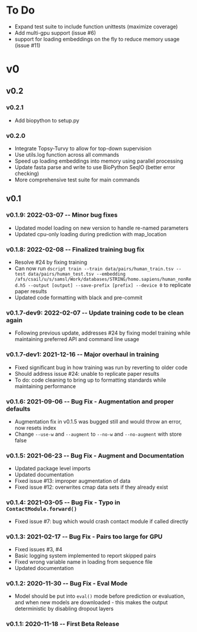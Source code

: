 # To Do
- Expand test suite to include function unittests (maximize coverage)
- Add multi-gpu support (issue #6)
- support for loading embeddings on the fly to reduce memory usage (issue #11)

# v0

## v0.2

### v0.2.1
- Add biopython to setup.py

### v0.2.0

- Integrate Topsy-Turvy to allow for top-down supervision
- Use utils.log function across all commands
- Speed up loading embeddings into memory using parallel processing
- Update fasta parse and write to use BioPython SeqIO (better error checking)
- More comprehensive test suite for main commands

## v0.1

### v0.1.9: 2022-03-07 -- Minor bug fixes

- Updated model loading on new version to handle re-named parameters
- Updated cpu-only loading during prediction with map_location

### v0.1.8: 2022-02-08 -- Finalized training bug fix

- Resolve #24 by fixing training
- Can now run `dscript train --train data/pairs/human_train.tsv --test data/pairs/human_test.tsv --embedding /afs/csail/u/s/samsl/Work/databases/STRING/homo.sapiens/human_nonRed.h5 --output [output] --save-prefix [prefix] --device 0` to replicate paper results
- Updated code formatting with black and pre-commit

### v0.1.7-dev9: 2022-02-07 -- Update training code to be clean again

- Following previous update, addresses #24 by fixing model training while maintaining preferred API and command line usage

### v0.1.7-dev1: 2021-12-16 -- Major overhaul in training

- Fixed significant bug in how training was run by reverting to older code
- Should address issue #24: unable to replicate paper results
- To do: code cleaning to bring up to formatting standards while maintaining performance

### v0.1.6: 2021-09-06 -- Bug Fix - Augmentation and proper defaults
- Augmentation fix in v0.1.5 was bugged still and would throw an error, now resets index
- Change `--use-w` and `--augment` to `--no-w` and `--no-augment` with store false

### v0.1.5: 2021-06-23 -- Bug Fix - Augment and Documentation
- Updated package level imports
- Updated documentation
- Fixed issue #13: improper augmentation of data
- Fixed issue #12: overwrites cmap data sets if they already exist

### v0.1.4: 2021-03-05 -- Bug Fix - Typo in `ContactModule.forward()`
- Fixed issue #7: bug which would crash contact module if called directly

### v0.1.3: 2021-02-17 -- Bug Fix - Pairs too large for GPU
- Fixed issues #3, #4
- Basic logging system implemented to report skipped pairs
- Fixed wrong variable name in loading from sequence file
- Updated documentation

### v0.1.2: 2020-11-30 -- Bug Fix - Eval Mode
- Model should be put into `eval()` mode before prediction or evaluation, and when new models are downloaded - this makes the output deterministic by disabling dropout layers

### v0.1.1: 2020-11-18 -- First Beta Release

